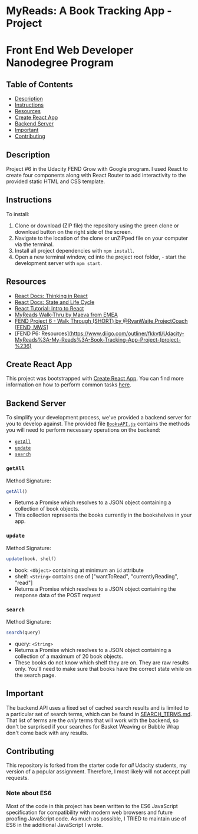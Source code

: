 # MyReads: A Book Tracking App - Project

Front End Web Developer Nanodegree Program
==========================================

## Table of Contents

* [Description](#description)
* [Instructions](#instructions)
* [Resources](#resources)
* [Create React App](#CreateReactApp)
* [Backend Server](#BackendServer)
* [Important](#important)
* [Contributing](#contributing)

## Description

Project #6 in the Udacity FEND Grow with Google program. I used React to create four components along with React Router to add interactivity to the provided static HTML and CSS template.

## Instructions

To install:
1. Clone or download (ZIP file) the repository using the green clone or download button on the right side of the screen.
2. Navigate to the location of the clone or unZIPped file on your computer via the terminal.
3. Install all project dependencies with `npm install`.
4. Open a new terminal window, cd into the project root folder, - start the development server with `npm start`.

<!-- To view click here: [MyReads: A Book Tracking App](https://ypadron.github.io/reactnd-project-myreads-starter/) -->

## Resources

* [React Docs: Thinking in React](https://reactjs.org/docs/thinking-in-react.html)
* [React Docs: State and Life Cycle](https://reactjs.org/docs/state-and-lifecycle.html)
* [React Tutorial: Intro to React](https://reactjs.org/tutorial/tutorial.html)
* [MyReads Walk-Thru by Maeva from EMEA](https://www.youtube.com/watch?v=i6L2jLHV9j8)
* [FEND Project 6 - Walk Through (SHORT) by @RyanWaite.ProjectCoach [FEND, MWS]](https://www.youtube.com/watch?v=N8bU1oWlLwY&feature=youtu.be)
* [FEND P6: Resources](https://www.diigo.com/outliner/fkkvtl/Udacity-MyReads%3A-My-Reads%3A-Book-Tracking-App-Project-(project-%236)


## Create React App

This project was bootstrapped with [Create React App](https://github.com/facebookincubator/create-react-app). You can find more information on how to perform common tasks [here](https://github.com/facebookincubator/create-react-app/blob/master/packages/react-scripts/template/README.md).

## Backend Server

To simplify your development process, we've provided a backend server for you to develop against. The provided file [`BooksAPI.js`](src/BooksAPI.js) contains the methods you will need to perform necessary operations on the backend:

* [`getAll`](#getall)
* [`update`](#update)
* [`search`](#search)

### `getAll`

Method Signature:

```js
getAll()
```

* Returns a Promise which resolves to a JSON object containing a collection of book objects.
* This collection represents the books currently in the bookshelves in your app.

### `update`

Method Signature:

```js
update(book, shelf)
```

* book: `<Object>` containing at minimum an `id` attribute
* shelf: `<String>` contains one of ["wantToRead", "currentlyReading", "read"]  
* Returns a Promise which resolves to a JSON object containing the response data of the POST request

### `search`

Method Signature:

```js
search(query)
```

* query: `<String>`
* Returns a Promise which resolves to a JSON object containing a collection of a maximum of 20 book objects.
* These books do not know which shelf they are on. They are raw results only. You'll need to make sure that books have the correct state while on the search page.

## Important
The backend API uses a fixed set of cached search results and is limited to a particular set of search terms, which can be found in [SEARCH_TERMS.md](SEARCH_TERMS.md). That list of terms are the _only_ terms that will work with the backend, so don't be surprised if your searches for Basket Weaving or Bubble Wrap don't come back with any results.

## Contributing

This repository is forked from the starter code for _all_ Udacity students, my version of a popular assignment. Therefore,
I most likely will not accept pull requests.

<!-- For details, check out [CONTRIBUTING.md](CONTRIBUTING.md). -->

### Note about ES6

Most of the code in this project has been written to the ES6 JavaScript specification for compatibility with modern web browsers and future proofing JavaScript code. As much as possible, I TRIED to maintain use of ES6 in the additional JavaScript I wrote.
